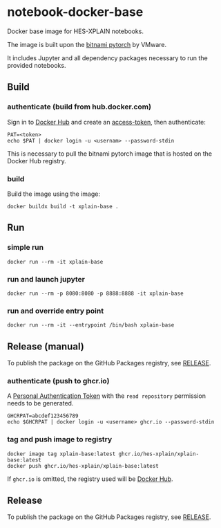 # notebook-docker-base
Docker base image for HES-XPLAIN notebooks.

The image is built upon the [bitnami pytorch](https://hub.docker.com/r/bitnami/pytorch/) by VMware.

It includes Jupyter and all dependency packages necessary to run the provided notebooks.

## Build

### authenticate (build from hub.docker.com)

Sign in to [Docker Hub](https://hub.docker.com/) and create an [access-token](docs.docker.com/go/access-tokens),
then authenticate:

```shell
PAT=<token>
echo $PAT | docker login -u <usernam> --password-stdin
```

This is necessary to pull the bitnami pytorch image that is hosted on the Docker Hub registry.

### build

Build the image using the image:

```shell
docker buildx build -t xplain-base .
```

## Run

### simple run
```shell
docker run --rm -it xplain-base
```

### run and launch jupyter
```shell
docker run --rm -p 8080:8080 -p 8888:8888 -it xplain-base
```

### run and override entry point
```shell
docker run --rm -it --entrypoint /bin/bash xplain-base
```

## Release (manual)

To publish the package on the GitHub Packages registry, see [RELEASE](RELEASE.md).

### authenticate (push to ghcr.io)

A [Personal Authentication Token](https://docs.github.com/en/authentication/keeping-your-account-and-data-secure/managing-your-personal-access-tokens)
with the `read repository` permission needs to be generated.

```shell
GHCRPAT=abcdef123456789
echo $GHCRPAT | docker login -u <username> ghcr.io --password-stdin
```

### tag and push image to registry

```shell
docker image tag xplain-base:latest ghcr.io/hes-xplain/xplain-base:latest
docker push ghcr.io/hes-xplain/xplain-base:latest
```

If `ghcr.io` is omitted, the registry used will be [Docker Hub](https://hub.docker.com/).

## Release

To publish the package on the GitHub Packages registry, see [RELEASE](RELEASE.md).
